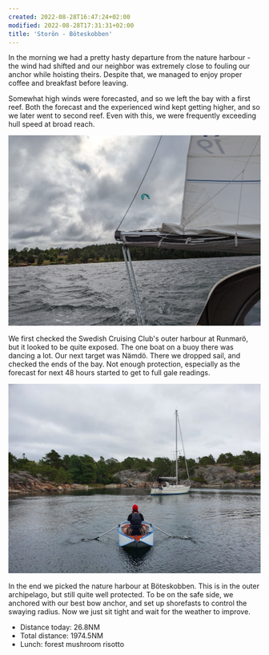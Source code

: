 ```yaml
---
created: 2022-08-28T16:47:24+02:00
modified: 2022-08-28T17:31:31+02:00
title: 'Storön - Böteskobben'
---
```


In the morning we had a pretty hasty departure from the nature harbour - the wind had shifted and our neighbor was extremely close to fouling our anchor while hoisting theirs. Despite that, we managed to enjoy proper coffee and breakfast before leaving.

Somewhat high winds were forecasted, and so we left the bay with a first reef. Both the forecast and the experienced wind kept getting higher, and so we later went to second reef. Even with this, we were frequently exceeding hull speed at broad reach.

![Image](../2022/e915ca8f73fc4509fd7381fe79a4fbc7.jpg) 

We first checked the Swedish Cruising Club's outer harbour at Runmarö, but it looked to be quite exposed. The one boat on a buoy there was dancing a lot. Our next target was Nämdö. There we dropped sail, and checked the ends of the bay. Not enough protection, especially as the forecast for next 48 hours started to get to full gale readings.

![Image](../2022/8a83a6be07b1c8a2533441bf5040501c.jpg) 

In the end we picked the nature harbour at Böteskobben. This is in the outer archipelago, but still quite well protected. To be on the safe side, we anchored with our best bow anchor, and set up shorefasts to control the swaying radius. Now we just sit tight and wait for the weather to improve.

* Distance today: 26.8NM
* Total distance: 1974.5NM
* Lunch: forest mushroom risotto
